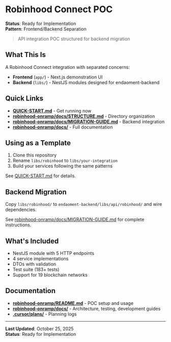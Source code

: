 # Robinhood Connect POC

**Status**: Ready for Implementation  
**Pattern**: Frontend/Backend Separation

> API integration POC structured for backend migration

## What This Is

A Robinhood Connect integration with separated concerns:

- **Frontend** (`app/`) - Next.js demonstration UI
- **Backend** (`libs/`) - NestJS modules designed for endaoment-backend

## Quick Links

- **[QUICK-START.md](./QUICK-START.md)** - Get running now
- **[robinhood-onramp/docs/STRUCTURE.md](./robinhood-onramp/docs/STRUCTURE.md)** - Directory organization
- **[robinhood-onramp/docs/MIGRATION-GUIDE.md](./robinhood-onramp/docs/MIGRATION-GUIDE.md)** - Backend integration
- **[robinhood-onramp/docs/](./robinhood-onramp/docs/)** - Full documentation

## Using as a Template

1. Clone this repository
2. Rename `libs/robinhood` to `libs/your-integration`
3. Build your services following the same patterns

See [QUICK-START.md](./QUICK-START.md#use-as-template-for-new-integrations) for details.

## Backend Migration

Copy `libs/robinhood/` to `endaoment-backend/libs/api/robinhood/` and wire dependencies.

See [robinhood-onramp/docs/MIGRATION-GUIDE.md](./robinhood-onramp/docs/MIGRATION-GUIDE.md) for complete instructions.

## What's Included

- NestJS module with 5 HTTP endpoints
- 4 service implementations
- DTOs with validation
- Test suite (183+ tests)
- Support for 19 blockchain networks

## Documentation

- **[robinhood-onramp/README.md](./robinhood-onramp/README.md)** - POC setup and usage
- **[robinhood-onramp/docs/](./robinhood-onramp/docs/)** - Architecture, testing, development guides
- **[.cursor/plans/](./cursor/plans/robinhood-backend-alignment/)** - Planning logs

---

**Last Updated**: October 25, 2025  
**Status**: Ready for Implementation

